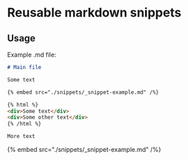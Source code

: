 # Reusable markdown snippets

## Usage

Example .md file:
```markdown
# Main file

Some text

{% embed src="./snippets/_snippet-example.md" /%}

{% html %}
<div>Some text</div>
<div>Some other text</div>
{% /html %}

More text
```

{% embed src="./snippets/_snippet-example.md" /%}